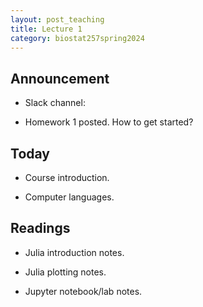 ```yaml
---
layout: post_teaching
title: Lecture 1
category: biostat257spring2024
---
```


## Announcement

* Slack channel: <???>

* Homework 1 posted. How to get started?

## Today

* Course introduction.

* Computer languages.

## Readings

* Julia introduction notes.

* Julia plotting notes.

* Jupyter notebook/lab notes.
